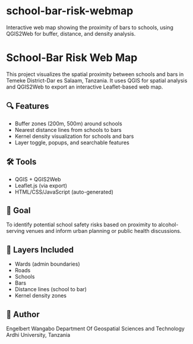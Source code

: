 # school-bar-risk-webmap
Interactive web map showing the proximity of bars to schools, using QGIS2Web for buffer, distance, and density analysis.
# School-Bar Risk Web Map

This project visualizes the spatial proximity between schools and bars in Temeke District-Dar es Salaam, Tanzania. It uses QGIS for spatial analysis and QGIS2Web to export an interactive Leaflet-based web map.

## 🔍 Features
- Buffer zones (200m, 500m) around schools
- Nearest distance lines from schools to bars
- Kernel density visualization for schools and bars
- Layer toggle, popups, and searchable features

## 🛠️ Tools
- QGIS + QGIS2Web
- Leaflet.js (via export)
- HTML/CSS/JavaScript (auto-generated)

## 🎯 Goal
To identify potential school safety risks based on proximity to alcohol-serving venues and inform urban planning or public health discussions.

## 🧱 Layers Included
- Wards (admin boundaries)
- Roads
- Schools
- Bars
- Distance lines (school to bar)
- Kernel density zones

## 📎 Author
Engelbert Wangabo
Department Of Geospatial Sciences and Technology
Ardhi University, Tanzania  
